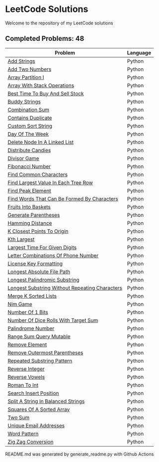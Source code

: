 # LeetCode Solutions

Welcome to the repository of my LeetCode solutions
## Completed Problems: 48 

| Problem | Language |
| --- | --- |
| [Add Strings](https://github.com/nhzaci/LeetCode/blob/master/add-strings.py) | Python |
| [Add Two Numbers](https://github.com/nhzaci/LeetCode/blob/master/add-two-numbers.py) | Python |
| [Array Partition I](https://github.com/nhzaci/LeetCode/blob/master/array-partition-i.py) | Python |
| [Array With Stack Operations](https://github.com/nhzaci/LeetCode/blob/master/array-with-stack-operations.py) | Python |
| [Best Time To Buy And Sell Stock](https://github.com/nhzaci/LeetCode/blob/master/best-time-to-buy-and-sell-stock.py) | Python |
| [Buddy Strings](https://github.com/nhzaci/LeetCode/blob/master/buddy-strings.py) | Python |
| [Combination Sum](https://github.com/nhzaci/LeetCode/blob/master/combination-sum.py) | Python |
| [Contains Duplicate](https://github.com/nhzaci/LeetCode/blob/master/contains-duplicate.py) | Python |
| [Custom Sort String](https://github.com/nhzaci/LeetCode/blob/master/custom-sort-string.py) | Python |
| [Day Of The Week](https://github.com/nhzaci/LeetCode/blob/master/day-of-the-week.py) | Python |
| [Delete Node In A Linked List](https://github.com/nhzaci/LeetCode/blob/master/delete-node-in-a-linked-list.py) | Python |
| [Distribute Candies](https://github.com/nhzaci/LeetCode/blob/master/distribute-candies.py) | Python |
| [Divisor Game](https://github.com/nhzaci/LeetCode/blob/master/divisor-game.py) | Python |
| [Fibonacci Number](https://github.com/nhzaci/LeetCode/blob/master/fibonacci-number.py) | Python |
| [Find Common Characters](https://github.com/nhzaci/LeetCode/blob/master/find-common-characters.py) | Python |
| [Find Largest Value In Each Tree Row](https://github.com/nhzaci/LeetCode/blob/master/find-largest-value-in-each-tree-row.py) | Python |
| [Find Peak Element](https://github.com/nhzaci/LeetCode/blob/master/find-peak-element.py) | Python |
| [Find Words That Can Be Formed By Characters](https://github.com/nhzaci/LeetCode/blob/master/find-words-that-can-be-formed-by-characters.py) | Python |
| [Fruits Into Baskets](https://github.com/nhzaci/LeetCode/blob/master/fruits-into-baskets.py) | Python |
| [Generate Parentheses](https://github.com/nhzaci/LeetCode/blob/master/generate-parentheses.py) | Python |
| [Hamming Distance](https://github.com/nhzaci/LeetCode/blob/master/hamming-distance.py) | Python |
| [K Closest Points To Origin](https://github.com/nhzaci/LeetCode/blob/master/k-closest-points-to-origin.py) | Python |
| [Kth Largest](https://github.com/nhzaci/LeetCode/blob/master/kth-largest.py) | Python |
| [Largest Time For Given Digits](https://github.com/nhzaci/LeetCode/blob/master/largest-time-for-given-digits.py) | Python |
| [Letter Combinations Of Phone Number](https://github.com/nhzaci/LeetCode/blob/master/letter-combinations-of-phone-number.py) | Python |
| [License Key Formatting](https://github.com/nhzaci/LeetCode/blob/master/license-key-formatting.py) | Python |
| [Longest Absolute File Path](https://github.com/nhzaci/LeetCode/blob/master/longest-absolute-file-path.py) | Python |
| [Longest Palindromic Substring](https://github.com/nhzaci/LeetCode/blob/master/longest-palindromic-substring.py) | Python |
| [Longest Substring Without Repeating Characters](https://github.com/nhzaci/LeetCode/blob/master/longest-substring-without-repeating-characters.py) | Python |
| [Merge K Sorted Lists](https://github.com/nhzaci/LeetCode/blob/master/merge-k-sorted-lists.py) | Python |
| [Nim Game](https://github.com/nhzaci/LeetCode/blob/master/nim-game.py) | Python |
| [Number Of 1 Bits](https://github.com/nhzaci/LeetCode/blob/master/number-of-1-bits.py) | Python |
| [Number Of Dice Rolls With Target Sum](https://github.com/nhzaci/LeetCode/blob/master/number-of-dice-rolls-with-target-sum.py) | Python |
| [Palindrome Number](https://github.com/nhzaci/LeetCode/blob/master/palindrome-number.py) | Python |
| [Range Sum Query Mutable](https://github.com/nhzaci/LeetCode/blob/master/range-sum-query-mutable.py) | Python |
| [Remove Element](https://github.com/nhzaci/LeetCode/blob/master/remove-element.py) | Python |
| [Remove Outermost Parentheses](https://github.com/nhzaci/LeetCode/blob/master/remove-outermost-parentheses.py) | Python |
| [Repeated Substring Pattern](https://github.com/nhzaci/LeetCode/blob/master/repeated-substring-pattern.py) | Python |
| [Reverse Integer](https://github.com/nhzaci/LeetCode/blob/master/reverse-integer.py) | Python |
| [Reverse Vowels](https://github.com/nhzaci/LeetCode/blob/master/reverse-vowels.py) | Python |
| [Roman To Int](https://github.com/nhzaci/LeetCode/blob/master/roman-to-int.py) | Python |
| [Search Insert Position](https://github.com/nhzaci/LeetCode/blob/master/search-insert-position.py) | Python |
| [Split A String In Balanced Strings](https://github.com/nhzaci/LeetCode/blob/master/split-a-string-in-balanced-strings.py) | Python |
| [Squares Of A Sorted Array](https://github.com/nhzaci/LeetCode/blob/master/squares-of-a-sorted-array.py) | Python |
| [Two Sum](https://github.com/nhzaci/LeetCode/blob/master/two-sum.py) | Python |
| [Unique Email Addresses](https://github.com/nhzaci/LeetCode/blob/master/unique-email-addresses.py) | Python |
| [Word Pattern](https://github.com/nhzaci/LeetCode/blob/master/word-pattern.py) | Python |
| [Zig Zag Conversion](https://github.com/nhzaci/LeetCode/blob/master/zig-zag-conversion.py) | Python |

README.md was generated by generate_readme.py with Github Actions